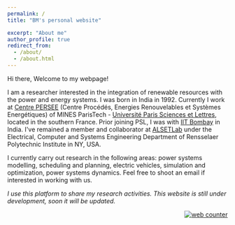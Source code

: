 ```yaml
---
permalink: /
title: "BM's personal website"

excerpt: "About me"
author_profile: true
redirect_from: 
  - /about/
  - /about.html
---
```



Hi there, Welcome to my webpage!


I am a researcher interested in the integration of renewable resources with the power and energy systems. I was born in India in 1992. Currently I work at [Centre PERSEE](http://www.persee.mines-paristech.fr/Accueil/Presentation/) (Centre Procédés, Energies Renouvelables et Systèmes Energétiques) of MINES ParisTech - [Université Paris Sciences et Lettres](https://www.psl.eu/), located in the southern France. Prior joining PSL, I was with [IIT Bombay](http://iitb.ac.in/) in India. I've remained a member and collaborator at [ALSETLab](https://alsetlab.github.io) under the Electrical, Computer and Systems Engineering Department of Rensselaer Polytechnic Institute in NY, USA.

I currently carry out research in the following areas: power systems modelling, scheduling and planning, electric vehicles, simulation and optimization, power systems dynamics. Feel free to shoot an email if interested in working with us.


*I use this platform to share my research activities. This website is still under development, soon it will be updated.*




<div style="text-align: right"> 
<!-- hitwebcounter Code START -->
<a href="https://www.hitwebcounter.com" target="_blank">
<img src="https://hitwebcounter.com/counter/counter.php?page=7952998&style=0038&nbdigits=5&type=page&initCount=0" title="Free Counter" Alt="web counter"   border="0" /></a>        
</div>
